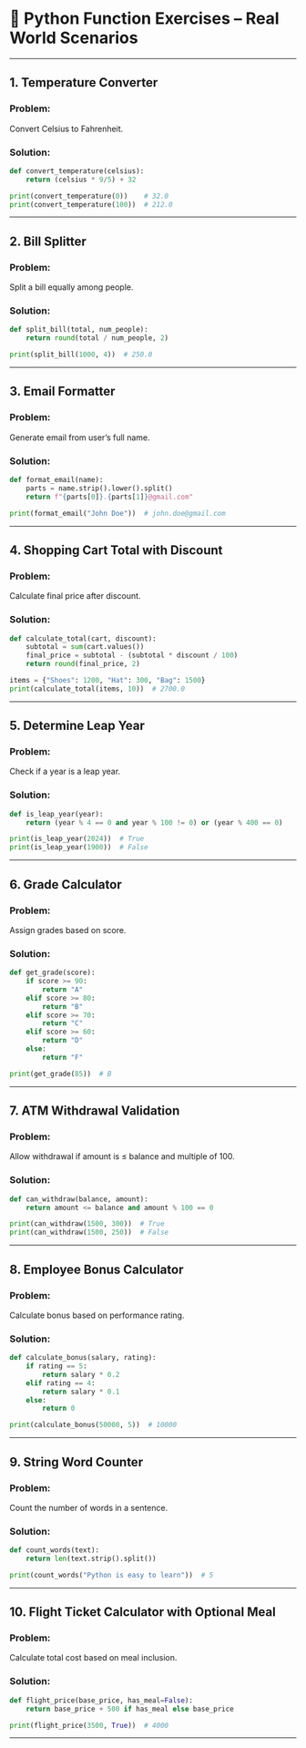 
# 🧪 Python Function Exercises – Real World Scenarios

---

## 1. Temperature Converter

### Problem:
Convert Celsius to Fahrenheit.

### Solution:
```python
def convert_temperature(celsius):
    return (celsius * 9/5) + 32

print(convert_temperature(0))    # 32.0
print(convert_temperature(100))  # 212.0
```

---

## 2. Bill Splitter

### Problem:
Split a bill equally among people.

### Solution:
```python
def split_bill(total, num_people):
    return round(total / num_people, 2)

print(split_bill(1000, 4))  # 250.0
```

---

## 3. Email Formatter

### Problem:
Generate email from user’s full name.

### Solution:
```python
def format_email(name):
    parts = name.strip().lower().split()
    return f"{parts[0]}.{parts[1]}@gmail.com"

print(format_email("John Doe"))  # john.doe@gmail.com
```

---

## 4. Shopping Cart Total with Discount

### Problem:
Calculate final price after discount.

### Solution:
```python
def calculate_total(cart, discount):
    subtotal = sum(cart.values())
    final_price = subtotal - (subtotal * discount / 100)
    return round(final_price, 2)

items = {"Shoes": 1200, "Hat": 300, "Bag": 1500}
print(calculate_total(items, 10))  # 2700.0
```

---

## 5. Determine Leap Year

### Problem:
Check if a year is a leap year.

### Solution:
```python
def is_leap_year(year):
    return (year % 4 == 0 and year % 100 != 0) or (year % 400 == 0)

print(is_leap_year(2024))  # True
print(is_leap_year(1900))  # False
```

---

## 6. Grade Calculator

### Problem:
Assign grades based on score.

### Solution:
```python
def get_grade(score):
    if score >= 90:
        return "A"
    elif score >= 80:
        return "B"
    elif score >= 70:
        return "C"
    elif score >= 60:
        return "D"
    else:
        return "F"

print(get_grade(85))  # B
```

---

## 7. ATM Withdrawal Validation

### Problem:
Allow withdrawal if amount is ≤ balance and multiple of 100.

### Solution:
```python
def can_withdraw(balance, amount):
    return amount <= balance and amount % 100 == 0

print(can_withdraw(1500, 300))  # True
print(can_withdraw(1500, 250))  # False
```

---

## 8. Employee Bonus Calculator

### Problem:
Calculate bonus based on performance rating.

### Solution:
```python
def calculate_bonus(salary, rating):
    if rating == 5:
        return salary * 0.2
    elif rating == 4:
        return salary * 0.1
    else:
        return 0

print(calculate_bonus(50000, 5))  # 10000
```

---

## 9. String Word Counter

### Problem:
Count the number of words in a sentence.

### Solution:
```python
def count_words(text):
    return len(text.strip().split())

print(count_words("Python is easy to learn"))  # 5
```

---

## 10. Flight Ticket Calculator with Optional Meal

### Problem:
Calculate total cost based on meal inclusion.

### Solution:
```python
def flight_price(base_price, has_meal=False):
    return base_price + 500 if has_meal else base_price

print(flight_price(3500, True))  # 4000
```

---
